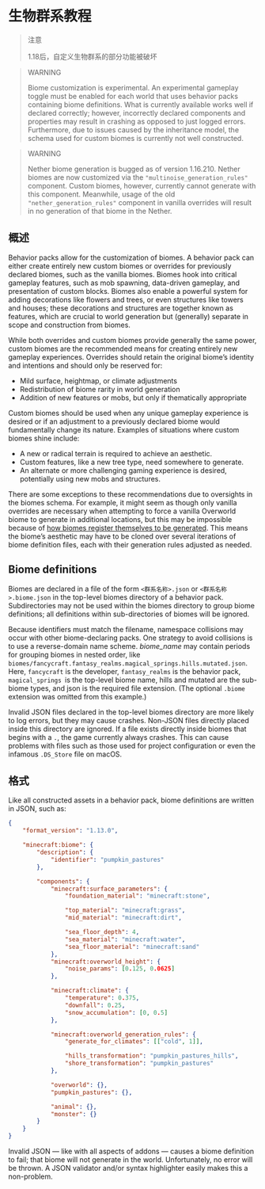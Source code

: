 # 生物群系教程
> 注意
> 
> 1.18后，自定义生物群系的部分功能被破坏

> WARNING
>
> Biome customization is experimental. An experimental gameplay toggle must be enabled for each world that uses behavior packs containing biome definitions. What is currently available works well if declared correctly; however, incorrectly declared components and properties may result in crashing as opposed to just logged errors. Furthermore, due to issues caused by the inheritance model, the schema used for custom biomes is currently not well constructed.

> WARNING
> 
> Nether biome generation is bugged as of version 1.16.210. Nether biomes are now customized via the `"multinoise_generation_rules"` component. Custom biomes, however, currently cannot generate with this component. Meanwhile, usage of the old `"nether_generation_rules"` component in vanilla overrides will result in no generation of that biome in the Nether.

## 概述
Behavior packs allow for the customization of biomes. A behavior pack can either create entirely new custom biomes or overrides for previously declared biomes, such as the vanilla biomes. Biomes hook into critical gameplay features, such as mob spawning, data-driven gameplay, and presentation of custom blocks. Biomes also enable a powerful system for adding decorations like flowers and trees, or even structures like towers and houses; these decorations and structures are together known as features, which are crucial to world generation but (generally) separate in scope and construction from biomes.

While both overrides and custom biomes provide generally the same power, custom biomes are the recommended means for creating entirely new gameplay experiences. Overrides should retain the original biome’s identity and intentions and should only be reserved for:

- Mild surface, heightmap, or climate adjustments
- Redistribution of biome rarity in world generation
- Addition of new features or mobs, but only if thematically appropriate

Custom biomes should be used when any unique gameplay experience is desired or if an adjustment to a previously declared biome would fundamentally change its nature. Examples of situations where custom biomes shine include:

- A new or radical terrain is required to achieve an aesthetic.
- Custom features, like a new tree type, need somewhere to generate.
- An alternate or more challenging gaming experience is desired, potentially using new mobs and structures.

There are some exceptions to these recommendations due to oversights in the biomes schema. For example, it might seem as though only vanilla overrides are necessary when attempting to force a vanilla Overworld biome to generate in additional locations, but this may be impossible because of [how biomes register themselves to be generated](https://wiki.bedrock.dev/world-generation/biomes.html#regions). This means the biome’s aesthetic may have to be cloned over several iterations of biome definition files, each with their generation rules adjusted as needed.

## Biome definitions
Biomes are declared in a file of the form `<群系名称>.json` or `<群系名称>.biome.json` in the top-level biomes directory of a behavior pack. Subdirectories may not be used within the biomes directory to group biome definitions; all definitions within sub-directories of biomes will be ignored.

Because identifiers must match the filename, namespace collisions may occur with other biome-declaring packs. One strategy to avoid collisions is to use a reverse-domain name scheme. *biome_name* may contain periods for grouping biomes in nested order, like `biomes/fancycraft.fantasy_realms.magical_springs.hills.mutated.json`. Here, `fancycraft` is the developer, `fantasy_realms` is the behavior pack, `magical_springs `is the top-level biome name, hills and mutated are the sub-biome types, and json is the required file extension. (The optional `.biome` extension was omitted from this example.)

Invalid JSON files declared in the top-level biomes directory are more likely to log errors, but they may cause crashes. Non-JSON files directly placed inside this directory are ignored. If a file exists directly inside biomes that begins with a `.`, the game currently always crashes. This can cause problems with files such as those used for project configuration or even the infamous `.DS_Store` file on macOS.

## 格式
Like all constructed assets in a behavior pack, biome definitions are written in JSON, such as:

```json
{
	"format_version": "1.13.0",

	"minecraft:biome": {
		"description": {
			"identifier": "pumpkin_pastures"
		},

		"components": {
			"minecraft:surface_parameters": {
				"foundation_material": "minecraft:stone",

				"top_material": "minecraft:grass",
				"mid_material": "minecraft:dirt",

				"sea_floor_depth": 4,
				"sea_material": "minecraft:water",
				"sea_floor_material": "minecraft:sand"
			},
			"minecraft:overworld_height": {
				"noise_params": [0.125, 0.0625]
			},

			"minecraft:climate": {
				"temperature": 0.375,
				"downfall": 0.25,
				"snow_accumulation": [0, 0.5]
			},

			"minecraft:overworld_generation_rules": {
				"generate_for_climates": [["cold", 1]],

				"hills_transformation": "pumpkin_pastures_hills",
				"shore_transformation": "pumpkin_pastures"
			},

			"overworld": {},
			"pumpkin_pastures": {},

			"animal": {},
			"monster": {}
		}
	}
}
```

Invalid JSON — like with all aspects of addons — causes a biome definition to fail; that biome will not generate in the world. Unfortunately, no error will be thrown. A JSON validator and/or syntax highlighter easily makes this a non-problem.
